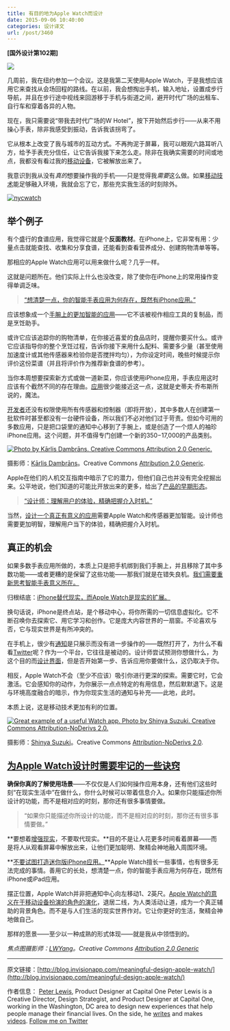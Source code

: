 ```yaml
---
title: 有目的地为Apple Watch而设计
date: 2015-09-06 10:40:00
categories: 设计译文
url: /post/3460
---
```


**[国外设计第102期]**

![](http://s3.amazonaws.com/blog.invisionapp.com/uploads/2015/09/applewatch-hero00.jpg?ver=1)

几周前，我在纽约参加一个会议。这是我第二天使用Apple Watch，于是我想应该用它来查找从会场回程的路线。在以前，我会想掏出手机，输入地址，设置成步行导航，并且在步行途中视线来回游移于手机与街道之间，避开时代广场的出租车、自行车和穿着各异的人物。

现在，我只需要说“带我去时代广场的W Hotel”，按下开始然后步行——从来不用操心手表，除非我感受到振动，告诉我该拐弯了。

它从根本上改变了我与城市的互动方式。不再拘泥于屏幕，我可以眼观六路耳听八方，给予手表充分信任，让它告诉我接下来怎么走。除非在我确实需要的时间或地点，我都没有看过我的[移动设备](http://blog.invisionapp.com/mobilegeddon-responsive-redesign-tips/)，它被解放出来了。

我意识到我从没有*真的*想要操作我的手机——只是觉得我*需要*这么做。如果[移动技术](http://blog.invisionapp.com/mobile-first-a-future-friendly-approach-to-ux-design/)能足够融入环境，我就会忘了它，那些充实我生活的时刻除外。

[![nycwatch](http://s3.amazonaws.com/blog.invisionapp.com/uploads/2015/09/nycwatch.jpg?ver=1)](http://s3.amazonaws.com/blog.invisionapp.com/uploads/2015/09/nycwatch.jpg "Meaningful design for the Apple Watch")

## 举个例子

有个盛行的食谱应用，我觉得它就是个**反面教材**。在iPhone上，它非常有用：少量点击就能查找、收集和分享食谱，还能看到查看营养成分、创建购物清单等等。

那相应的Apple Watch应用可以用来做什么呢？几乎一样。

这就是问题所在。他们实际上什么也没改变，除了使你在iPhone上的常用操作变得单调乏味。

> [“想清楚一点，你的智能手表应用为何存在，既然有iPhone应用。”](https://twitter.com/intent/tweet?text=%22Have+a+focused+vision+for+why+your+smartwatch+app+exists+in+addition+to+an+iPhone+app.%22+http%3A%2F%2Fblog.invisionapp.com%2Fmeaningful-design-apple-watch%2F+via+%40InVisionApp)

应该想象成一个[手腕上的更加智能的应用](http://blog.invisionapp.com/apple-watch-and-android-wear-prototyping-is-here/)——它不该被视作相应工具的复制品，而是烹饪助手。

或许它应该追踪你的购物清单，在你接近喜爱的食品店时，提醒你要买什么。或许它应该指导你的整个烹饪过程，告诉你接下来用什么配料、需要多少量（甚至使用加速度计或其他传感器来检验你是否搅拌均匀），为你设定时间，晚些时候提示你评价这份菜谱（并且将评价作为推荐新食谱的参考）。

当你本周想要探索新方式或做一道新菜，你应该使用iPhone应用，手表应用这时应该有个截然不同的存在理由。[应用](http://blog.invisionapp.com/ux-design-tips-for-your-app/)很少能接近这一点，这就是史蒂夫·乔布斯所说的，魔法。

[开发者](http://blog.invisionapp.com/design-with-developers-in-mind/)还没有权限使用所有传感器和控制器（即将开放），其中多数人在创建第一批软件时甚至都没有一台硬件设备，所以我们不必对他们过于苛责。但如今可用的多数应用，只是把口袋里的通知中心移到了手腕上，或是创造了一个烦人的袖珍iPhone应用。这个问题，并不值得专门创建一个新的$350-$17,000的产品类别。

[![Photo by Kārlis Dambrāns. Creative Commons Attribution 2.0 Generic.](http://s3.amazonaws.com/blog.invisionapp.com/uploads/2015/09/applewatch01.jpg?ver=1)](http://s3.amazonaws.com/blog.invisionapp.com/uploads/2015/09/applewatch01.jpg "Meaningful design for the Apple Watch")

摄影师：[Kārlis Dambrāns](https://www.flickr.com/photos/janitors/)。Creative Commons [Attribution 2.0 Generic](https://creativecommons.org/licenses/by/2.0/legalcode).

Apple在他们的人机交互指南中暗示了它的潜力，但他们自己也并没有完全挖掘出来。公平地说，他们知道的可能比开放出来的更多，给出了[产品的早期形态](http://blog.invisionapp.com/5-prototyping-tips-that-will-improve-your-process/)。

> [“设计师：理解用户的体验，精确把握介入时机。”](https://twitter.com/intent/tweet?text=%22Designers%3A+understand+what+users+are+experiencing+and+the+precise+moments+to+intervene.%22+http%3A%2F%2Fblog.invisionapp.com%2Fmeaningful-design-apple-watch%2F+via+%40InVisionApp)

当然，[设计一个真正有意义的应用](http://blog.invisionapp.com/better-designs-for-complex-apps/)需要Apple Watch和传感器更加智能。设计师也需要更加明智，理解用户当下的体验，精确把握介入时机。

## 真正的机会

如果多数手表应用所做的，本质上只是把手机绑到我们手腕上，并且移除了其中多数功能——或者更糟的是保留了这些功能——那我们就是在错失良机。[我们需要重新思考智能手表意义所在。](https://twitter.com/intent/tweet?text=%22We+need+to+rethink+what+smartwatches+are+for.%22+http%3A%2F%2Fblog.invisionapp.com%2Fmeaningful-design-apple-watch%2F+via+%40InVisionApp)

归根结底：[iPhone替代现实，而Apple Watch是现实的扩展。](https://twitter.com/intent/tweet?text=%22iPhone+is+alternate+reality%2C+and+Apple+Watch+is+augmented+reality.%22+http%3A%2F%2Fblog.invisionapp.com%2Fmeaningful-design-apple-watch%2F+via+%40InVisionApp)

换句话说，iPhone是终点站，是个移动中心，将你所需的一切信息虚拟化。它不断召唤你去探索它、用它学习和创作。它是庞大内容世界的一扇窗。不论喜欢与否，它与现实世界是有所冲突的。

在手机上，很少有[通知](http://blog.invisionapp.com/the-3-laws-of-effective-notifications/)是只展示而没有进一步操作的——既然打开了，为什么不看看[Twitter](http://www.twitter.com/InVisionApp)呢？作为一个平台，它往往是被动的。设计师尝试预测你想做什么，为这个目的而[设计界面](http://www.invisionapp.com)，但是否开始第一步、告诉应用你要做什么，这仍取决于你。

相反，Apple Watch不会（至少不应该）吸引你进行更深的探索。需要它时，它会激活。它会感知你的动作，为你展示一点点特定的有用信息，然后默默退下。这是与环境高度融合的暗示，作为你现实生活的通知与补充——此地，此时。

本质上说，这是移动技术更加有利的位置。

[![Great example of a useful Watch app. Photo by Shinya Suzuki. Creative Commons Attribution-NoDerivs 2.0. ](http://s3.amazonaws.com/blog.invisionapp.com/uploads/2015/09/watch02.jpg?ver=1)](http://s3.amazonaws.com/blog.invisionapp.com/uploads/2015/09/watch02.jpg "Meaningful design for the Apple Watch")

摄影师：[Shinya Suzuki](https://www.flickr.com/photos/shinyasuzuki/)。Creative Commons [Attribution-NoDerivs 2.0](https://creativecommons.org/licenses/by-nd/2.0/legalcode).

## [为Apple Watch设计时需要牢记的一些诀窍](https://twitter.com/intent/tweet?text=%22tips+to+keep+in+mind+when+designing+for+Apple+Watch%22+http%3A%2F%2Fblog.invisionapp.com%2Fmeaningful-design-apple-watch%2F+via+%40InVisionApp)

**确保你真的了解使用场景**——不仅仅是人们如何操作应用本身，还有他们这些时刻“在现实生活中”在做什么，你什么时候可以带着信息介入。如果你只能描述你所设计的功能，而不是相对应的时刻，那你还有很多事情要做。

> “如果你只能描述你所设计的功能，而不是相对应的时刻，那你还有很多事情要做。”

**要想着[增强现实](http://blog.invisionapp.com/designing-humane-augmented-reality-user-experiences/)，不要取代现实。**目的不是让人花更多时间看着屏幕——而是将人从观看屏幕中解放出来，让他们更加聪明、聚精会神地融入周围环境。

**[不要试图打造迷你版iPhone应用。](https://twitter.com/intent/tweet?text=%22Don%27t+try+to+make+mini+iPhone+apps.%22+http%3A%2F%2Fblog.invisionapp.com%2Fmeaningful-design-apple-watch%2F+via+%40InVisionApp)**Apple Watch擅长一些事情，也有很多无法完成的事情。善用它的长处，想清楚一点，你的智能手表应用为何存在，既然有iPhone或iPad应用。

摆正位置，Apple Watch并非把通知中心向左移动1、2英尺。[Apple Watch的意义在于移动设备扮演的角色的演化](https://twitter.com/intent/tweet?text=%22Apple+Watch+is+about+evolving+the+role+of+mobile+devices%22+http%3A%2F%2Fblog.invisionapp.com%2Fmeaningful-design-apple-watch%2F+via+%40InVisionApp)，退居二线，为人类活动让道，成为一个真正辅助的背景角色。而不是与人们生活的现实世界作对。它让你更好的生活，聚精会神地做自己。

那样的愿景——至少以一种成熟的形式体现——就是我从中领悟到的。

*焦点图摄影师：[LWYang](https://www.flickr.com/photos/lwy/)。Creative Commons [Attribution 2.0 Generic](https://creativecommons.org/licenses/by/2.0/legalcode)*

---

原文链接：[http://blog.invisionapp.com/meaningful-design-apple-watch/](http://blog.invisionapp.com/meaningful-design-apple-watch/)

作者信息：
[Peter Lewis](http://blog.invisionapp.com/author/peter-lewis-product-designer-at-capital-one/), Product Designer at Capital One
Peter Lewis is a Creative Director, Design Strategist, and Product Designer at Capital One, working in the Washington, DC area to design new experiences that help people manage their financial lives. On the side, he [writes](https://medium.com/@thispeterlewis) and makes [videos](https://vimeo.com/peterlewis).
[Follow me on Twitter](http://twitter.com/thispeterlewis)